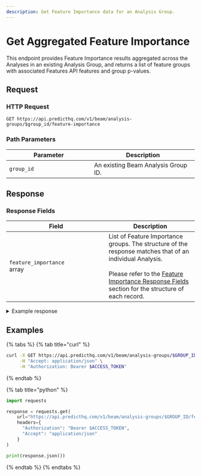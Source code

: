 ```yaml
---
description: Get Feature Importance data for an Analysis Group.
---
```


# Get Aggregated Feature Importance

This endpoint provides Feature Importance results aggregated across the Analyses in an existing Analysis Group, and returns a list of feature groups with associated Features API features and group p-values.

## Request

### HTTP Request

```apacheconf
GET https://api.predicthq.com/v1/beam/analysis-groups/$group_id/feature-importance
```

### Path Parameters

<table><thead><tr><th width="211">Parameter</th><th>Description</th></tr></thead><tbody><tr><td><code>group_id</code></td><td>An existing Beam Analysis Group ID.</td></tr></tbody></table>

## Response

### Response Fields

<table><thead><tr><th width="250">Field</th><th>Description</th></tr></thead><tbody><tr><td><code>feature_importance</code><br>array</td><td>List of Feature Importance groups. The structure of the response matches that of an individual Analysis.<br><br>Please refer to the <a href="../get-feature-importance.md#feature-importance-response-fields">Feature Importance Response Fields</a> section for the structure of each record.</td></tr></tbody></table>

<details>

<summary>Example response</summary>

Below is an example response:

```json
{
    "feature_importance": [
        {
            "feature_group": "school-holidays",
            "features": [
                "phq_rank_school_holidays"
            ],
            "p_value": 0.0236,
            "important": true
        },
        {
            "feature_group": "observances",
            "features": [
                "phq_rank_observances"
            ],
            "p_value": 0.0313,
            "important": true
        },
        {
            "feature_group": "conferences",
            "features": [
                "phq_attendance_conferences"
            ],
            "p_value": 0.0532,
            "important": true
        },
        {
            "feature_group": "community",
            "features": [
                "phq_attendance_community"
            ],
            "p_value": 0.0717,
            "important": true
        },
        {
            "feature_group": "performing-arts",
            "features": [
                "phq_attendance_performing_arts"
            ],
            "p_value": 0.2541,
            "important": false
        },
        {
            "feature_group": "concerts",
            "features": [
                "phq_attendance_concerts"
            ],
            "p_value": 0.3528,
            "important": false
        },
        {
            "feature_group": "academic",
            "features": [
                "phq_rank_academic_exam",
                "phq_rank_academic_holiday"
            ],
            "p_value": 0.6479,
            "important": false
        },
        {
            "feature_group": "expos",
            "features": [
                "phq_attendance_expos"
            ],
            "p_value": 0.7802,
            "important": false
        },
        {
            "feature_group": "festivals",
            "features": [
                "phq_attendance_festivals"
            ],
            "p_value": 0.9684,
            "important": false
        },
        {
            "feature_group": "public-holidays",
            "features": [
                "phq_rank_public_holidays"
            ],
            "p_value": 0.9975,
            "important": false
        },
        {
            "feature_group": "sports",
            "features": [
                "phq_attendance_sports"
            ],
            "p_value": 0.9999,
            "important": false
        }
    ]
}
```

</details>

## Examples

{% tabs %}
{% tab title="curl" %}
```bash
curl -X GET https://api.predicthq.com/v1/beam/analysis-groups/$GROUP_ID/feature-importance \
     -H "Accept: application/json" \
     -H "Authorization: Bearer $ACCESS_TOKEN"
```
{% endtab %}

{% tab title="python" %}
```python
import requests

response = requests.get(
    url="https://api.predicthq.com/v1/beam/analysis-groups/$GROUP_ID/feature-importance",
    headers={
      "Authorization": "Bearer $ACCESS_TOKEN",
      "Accept": "application/json"
    }
)

print(response.json())
```
{% endtab %}
{% endtabs %}

